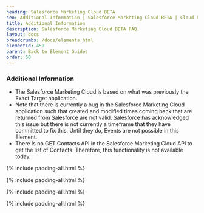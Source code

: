 ```yaml
---
heading: Salesforce Marketing Cloud BETA
seo: Additional Information | Salesforce Marketing Cloud BETA | Cloud Elements API Docs
title: Additional Information
description: Salesforce Marketing Cloud BETA FAQ.
layout: docs
breadcrumbs: /docs/elements.html
elementId: 450
parent: Back to Element Guides
order: 50
---
```


### Additional Information

* The Salesforce Marketing Cloud is based on what was previously the Exact Target application.
* Note that there is currently a bug in the Salesforce Marketing Cloud application such that created and modified times coming back that are returned from Salesforce are not valid.  Salesforce has acknowledged this issue but there is not currently a timeframe that they have committed to fix this.   Until they do, Events are not possible in this Element.   
* There is no GET Contacts API in the Salesforce Marketing Cloud API to get the list of Contacts.  Therefore, this functionality is not available today.  


{% include padding-all.html %}

{% include padding-all.html %}

{% include padding-all.html %}

{% include padding-all.html %}
